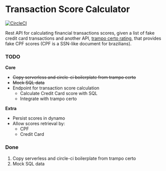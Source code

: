 # Transaction Score Calculator

[![CircleCI](https://circleci.com/gh/fabioaromanini/transaction-score-calculator.svg?style=svg)](https://circleci.com/gh/fabioaromanini/transaction-score-calculator)

Rest API for calculating financial transactions scores, given a list of fake credit card transactions and another API, [trampo certo rating](https://github.com/fabioaromanini/trampo-certo-rating), that provides fake CPF scores (CPF is a SSN-like document for brazilians).

### TODO

**Core**

- ~~Copy serverless and circle-ci boilerplate from trampo certo~~
- ~~Mock SQL data~~
- Endpoint for transaction score calculation
  - Calculate Credit Card score with SQL
  - Integrate with trampo certo

**Extra**

- Persist scores in dynamo
- Allow scores retrieval by:
  - CPF
  - Credit Card

### Done

1. Copy serverless and circle-ci boilerplate from trampo certo
2. Mock SQL data
